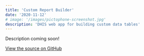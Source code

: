 ```yaml
---
title: 'Custom Report Builder'
date: '2020-11-12'
# image: '/images/pictophone-screenshot.jpg'
description: 'DHIS web app for building custom data tables'
---
```


<!-- ![Pictophone](/images/pictophone-screenshot.png) -->

Description coming soon!

[View the source on GitHub](https://github.com/KaiVandivier/custom-report-builder)
